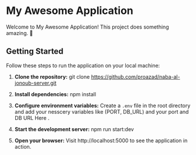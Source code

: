 # My Awesome Application

Welcome to My Awesome Application! This project does something amazing. 🚀

## Getting Started

Follow these steps to run the application on your local machine:

1. **Clone the repository:**
   git clone https://github.com/proazad/naba-al-jonoub-server.git

2. **Install dependencies:**
   npm install
3. **Configure environment variables:**
   Create a `.env` file in the root directory and add your nesscery variables like (PORT, DB_URL) and your port and DB URL Here .

4. **Start the development server:**
   npm run start:dev

5. **Open your browser:**
   Visit http://localhost:5000 to see the application in action.
